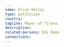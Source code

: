 ```yaml
---
name: Erion Veliaj
type: politician
country:
tagline: Mayor of Tirana
description:
related-persons: Edi Rama
connections:
---
```

